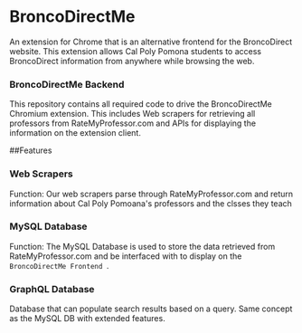 <h1> BroncoDirectMe </h1>

<p> An extension for Chrome that is an alternative frontend for the BroncoDirect website. This extension allows Cal Poly Pomona students to access BroncoDirect information from anywhere while browsing the web. </p>

<h3> BroncoDirectMe Backend </h3>

<p> This repository contains all required code to drive the BroncoDirectMe Chromium extension. This includes Web scrapers for retrieving all professors from RateMyProfessor.com and APIs for displaying the information on the extension client.</p>

##Features

<h3> Web Scrapers </h3>
<p> Function: Our web scrapers parse through RateMyProfessor.com and return information about Cal Poly Pomoana's professors and the clsses they teach </p>  

<h3> MySQL Database </h3>
<p> Function: The MySQL Database is used to store the data retrieved from RateMyProfessor.com and be interfaced with to display on the <code> BroncoDirectMe Frontend </code>. </p>

<h3> GraphQL Database </h3>
<p> Database that can populate search results based on a query. Same concept as the MySQL DB with extended features. </p>
